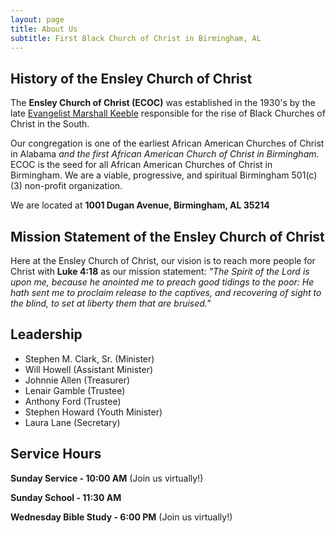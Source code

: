 ```yaml
---
layout: page
title: About Us
subtitle: First Black Church of Christ in Birmingham, AL
---
```


## History of the Ensley Church of Christ
The **Ensley Church of Christ (ECOC)** was established in the 1930's by the late [Evangelist Marshall Keeble](https://www.jacksonst.org/marshall-keeble/) responsible for the rise of Black Churches of Christ in the South. 

Our congregation is one of the earliest African American Churches of Christ in Alabama *and the first African American Church of Christ in Birmingham*. ECOC is the seed for all African American Churches of Christ in Birmingham. We are a viable, progressive, and spiritual Birmingham 501(c)(3) non-profit organization. 

We are located at **1001 Dugan Avenue, Birmingham, AL 35214**


## Mission Statement of the Ensley Church of Christ
Here at the Ensley Church of Christ, our vision is to reach more people for Christ with **Luke 4:18** as our mission statement: 
*"The Spirit of the Lord is upon me, because he anointed me to preach good tidings to the poor: He hath sent me to proclaim release to the captives, and recovering of sight to the blind, to set at liberty them that are bruised."*

## Leadership

- Stephen M. Clark, Sr. (Minister)
- Will Howell (Assistant Minister)
- Johnnie Allen (Treasurer)
- Lenair Gamble (Trustee)
- Anthony Ford (Trustee)
- Stephen Howard (Youth Minister)
- Laura Lane (Secretary)

## Service Hours

**Sunday Service - 10:00 AM** (Join us virtually!)

**Sunday School - 11:30 AM**

**Wednesday Bible Study - 6:00 PM** (Join us virtually!)